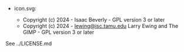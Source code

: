 * icon.svg:

	* Copyright (c) 2024 - Isaac Beverly - GPL version 3 or later
	* Copyright (c) 2024 - lewing@isc.tamu.edu Larry Ewing and The GIMP - GPL version 3 or later

See ../LICENSE.md
